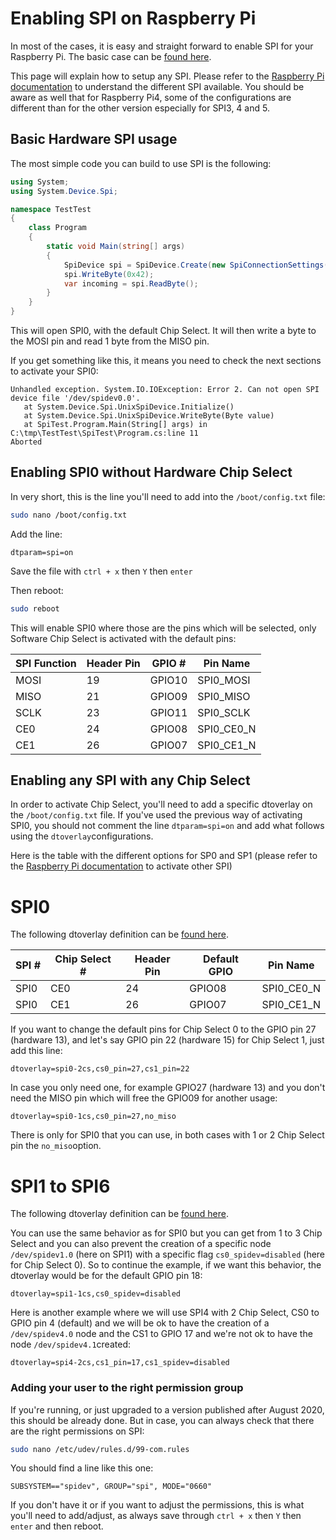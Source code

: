 # Enabling SPI on Raspberry Pi

In most of the cases, it is easy and straight forward to enable SPI for your Raspberry Pi. The basic case can be [found here](https://www.raspberrypi-spy.co.uk/2014/08/enabling-the-spi-interface-on-the-raspberry-pi/).

This page will explain how to setup any SPI. Please refer to the [Raspberry Pi documentation](https://www.raspberrypi.org/documentation/hardware/raspberrypi/spi/) to understand the different SPI available. You should be aware as well that for Raspberry Pi4, some of the configurations are different than for the other version especially for SPI3, 4 and 5. 

## Basic Hardware SPI usage

The most simple code you can build to use SPI is the following:

```csharp
using System;
using System.Device.Spi;

namespace TestTest
{
    class Program
    {
        static void Main(string[] args)
        {
            SpiDevice spi = SpiDevice.Create(new SpiConnectionSettings(0));
            spi.WriteByte(0x42);
            var incoming = spi.ReadByte();
        }
    }
}
```

This will open SPI0, with the default Chip Select. It will then write a byte to the MOSI pin and read 1 byte from the MISO pin. 

If you get something like this, it means you need to check the next sections to activate your SPI0:

```
Unhandled exception. System.IO.IOException: Error 2. Can not open SPI device file '/dev/spidev0.0'.
   at System.Device.Spi.UnixSpiDevice.Initialize()
   at System.Device.Spi.UnixSpiDevice.WriteByte(Byte value)
   at SpiTest.Program.Main(String[] args) in C:\tmp\TestTest\SpiTest\Program.cs:line 11
Aborted
```

## Enabling SPI0 without Hardware Chip Select

In very short, this is the line you'll need to add into the `/boot/config.txt` file:

```bash
sudo nano /boot/config.txt
```

Add the line: 

```text
dtparam=spi=on
```

Save the file with `ctrl + x` then `Y` then `enter`

Then reboot:

```bash
sudo reboot
```

This will enable SPI0 where those are the pins which will be selected, only Software Chip Select is activated with the default pins:

| SPI Function | Header Pin | GPIO # | Pin Name |
| --- | --- | --- | --- |
| MOSI | 19 | GPIO10 | SPI0_MOSI |
| MISO | 21 | GPIO09 | SPI0_MISO |
| SCLK | 23 | GPIO11 | SPI0_SCLK |
| CE0 | 24 | GPIO08 | SPI0_CE0_N |
| CE1 | 26 | GPIO07 | SPI0_CE1_N |

## Enabling any SPI with any Chip Select

In order to activate  Chip Select, you'll need to add a specific dtoverlay on the `/boot/config.txt` file. If you've used the previous way of activating SPI0, you should not comment the line `dtparam=spi=on` and add what follows using the `dtoverlay`configurations.

Here is the table with the different options for SP0 and SP1 (please refer to the [Raspberry Pi documentation](https://www.raspberrypi.org/documentation/hardware/raspberrypi/spi/) to activate other SPI)

# SPI0

The following dtoverlay definition can be [found here](https://github.com/raspberrypi/firmware/blob/7b99da75f55a5ad7d572ec4ebe4e8f9573deaee7/boot/overlays/README#L2437).

| SPI # | Chip Select # | Header Pin | Default GPIO | Pin Name | 
| --- | --- | --- | --- | --- |
| SPI0 | CE0 | 24 | GPIO08 | SPI0_CE0_N |
| SPI0 | CE1 | 26 | GPIO07 | SPI0_CE1_N |

If you want to change the default pins for Chip Select 0 to the GPIO pin 27 (hardware 13), and let's say GPIO pin 22 (hardware 15) for Chip Select 1, just add this line:

```text
dtoverlay=spi0-2cs,cs0_pin=27,cs1_pin=22
```

In case you only need one, for example GPIO27 (hardware 13) and you don't need the MISO pin which will free the  GPIO09 for another usage:

```text
dtoverlay=spi0-1cs,cs0_pin=27,no_miso
```

There is only for SPI0 that you can use, in both cases with 1 or 2 Chip Select pin the `no_miso`option.

# SPI1 to SPI6

The following dtoverlay definition can be [found here](https://github.com/raspberrypi/linux/blob/04c8e47067d4873c584395e5cb260b4f170a99ea/arch/arm/boot/dts/overlays/README#L1167). 

You can use the same behavior as for SPI0 but you can get from 1 to 3 Chip Select and you can also prevent the creation of a specific node `/dev/spidev1.0` (here on SPI1) with a specific flag `cs0_spidev=disabled` (here for Chip Select 0). So to continue the example, if we want this behavior, the dtoverlay would be for the default GPIO pin 18:

```text
dtoverlay=spi1-1cs,cs0_spidev=disabled
```

Here is another example where we will use SPI4 with 2 Chip Select, CS0 to GPIO pin 4 (default) and we will be ok to have the creation of a `/dev/spidev4.0` node and the CS1 to GPIO 17 and we're not ok to have the node `/dev/spidev4.1`created:

```text
dtoverlay=spi4-2cs,cs1_pin=17,cs1_spidev=disabled
```

### Adding your user to the right permission group

If you're running, or just upgraded to a version published after August 2020, this should be already done. 
But in case, you can always check that there are the right permissions on SPI:

```bash
sudo nano /etc/udev/rules.d/99-com.rules
```

You should find a line like this one:

```text
SUBSYSTEM=="spidev", GROUP="spi", MODE="0660"
```

If you don't have it or if you want to adjust the permissions, this is what you'll need to add/adjust, as always save through `ctrl + x` then `Y` then `enter` and then reboot.
